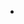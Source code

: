 -

<!---
alistt/alistt is a ✨ special ✨ repository because its `README.md` (this file) appears on your GitHub profile.
You can click the Preview link to take a look at your changes.
--->
